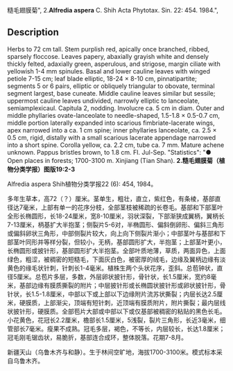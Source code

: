 糙毛翅膜菊",
2.**Alfredia aspera** C. Shih Acta Phytotax. Sin. 22: 454. 1984.",

## Description
Herbs to 72 cm tall. Stem purplish red, apically once branched, ribbed, sparsely floccose. Leaves papery, abaxially grayish white and densely thickly felted, adaxially green, asperulous, and strigose, margin ciliate with yellowish 1-4 mm spinules. Basal and lower cauline leaves with winged petiole 7-15 cm; leaf blade elliptic, 18-24 × 8-10 cm, pinnatipartite; segments 5 or 6 pairs, elliptic or obliquely triangular to obovate, terminal segment largest, base cuneate. Middle cauline leaves similar but sessile; uppermost cauline leaves undivided, narrowly elliptic to lanceolate, semiamplexicaul. Capitula 2, nodding. Involucre ca. 5 cm in diam. Outer and middle phyllaries ovate-lanceolate to needle-shaped, 1.5-1.8 × 0.5-0.7 cm, middle portion laterally expanded into scarious fimbriate-lacerate wings, apex narrowed into a ca. 1 cm spine; inner phyllaries lanceolate, ca. 2.5 × 0.5 cm, rigid, distally with a small scarious lacerate appendage narrowed into a short spine. Corolla yellow, ca. 2.2 cm, tube ca. 7 mm. Mature achene unknown. Pappus bristles brown, to 1.8 cm. Fl. Jul-Sep.
  "Statistics": "● Open places in forests; 1700-3100 m. Xinjiang (Tian Shan).
**2.糙毛翅膜菊（植物分类学报）图版19:2-3**

Alfredia aspera Shih植物分类学报22 (6): 454, 1984。

多年生草本，高72（？）厘米。茎单生，粗壮，直立，紫红色，有条棱，基部直径达7毫米，上部有单一的花序分枝，全部茎枝被稀疏的长卷毛。基部和下部茎叶全形长椭圆形，长18-24厘米，宽8-10厘米，羽状深裂，下部渐狭成翼柄，翼柄长7-13厘米，柄基扩大半抱茎；侧裂片5-6对，半椭圆形、偏斜倒卵形、偏斜三角形或偏斜卵状三角形，中部侧裂片较大，向上向下侧裂片渐小；中部茎叶与基部和下部茎叶同形并等样分裂，但较小，无柄，基部圆形扩大，半抱茎；上部茎叶更小，长椭圆形或披针形，基部圆形扩大半抱茎。全部叶质地薄，草质，两面异色，上面绿色，粗涩，被稠密的短糙毛，下面灰白色，被密厚的绒毛，边缘及翼柄边缘有淡黄色的缘毛状针刺，针刺长1-4毫米。植株生两个头状花序，歪斜。总苞钟状，直径5厘米。总苞片多层，多数，外层卵状披针形，骨针状，长1.5厘米，宽约8毫米，基部边缘有膜质撕裂的附片；中层披针形或长椭圆状披针形或卵状披针形，骨针状，长1.5-1.8厘米，中部以下或上部以下边缘附片流苏状撕裂；内层长达2.5厘米，硬膜质，上部渐尖，顶端有短针刺，近顶端有膜质附片，附片撕裂；最内层线状披针形，硬膜质。全部苞片大部或中部以下或仅基部被稠密的粘贴的黑色长毛。小花黄色，花冠长2.2厘米，檐部长1.5厘米，5浅裂，裂片三角形，长近3毫米，细管部长7毫米。瘦果不成熟。冠毛多层，褐色，不等长，内层较长，长达1.8厘米；冠毛刚毛锯齿状，易脆折，基部连合成环，整体脱落。花期7-8月。

新疆天山（乌鲁木齐与和静）。生于林间空旷地，海拔1700-3100米。模式标本采自乌鲁木齐。
